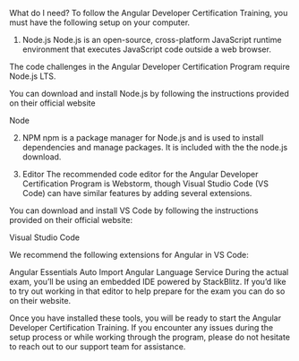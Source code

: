 What do I need?
To follow the Angular Developer Certification Training, you must have the following setup on your computer.

1. Node.js
Node.js is an open-source, cross-platform JavaScript runtime environment that executes JavaScript code outside a web browser.

The code challenges in the Angular Developer Certification Program require Node.js LTS.

You can download and install Node.js by following the instructions provided on their official website

Node

2. NPM
npm is a package manager for Node.js and is used to install dependencies and manage packages. It is included with the the node.js download.

3. Editor
The recommended code editor for the Angular Developer Certification Program is Webstorm, though Visual Studio Code (VS Code) can have similar features by adding several extensions.

You can download and install VS Code by following the instructions provided on their official website:

Visual Studio Code

We recommend the following extensions for Angular in VS Code:

Angular Essentials
Auto Import
Angular Language Service
During the actual exam, you’ll be using an embedded IDE powered by StackBlitz. If you’d like to try out working in that editor to help prepare for the exam you can do so on their website.

Once you have installed these tools, you will be ready to start the Angular Developer Certification Training. If you encounter any issues during the setup process or while working through the program, please do not hesitate to reach out to our support team for assistance.